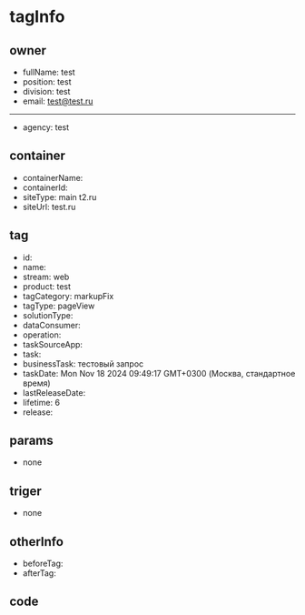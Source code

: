 # tagInfo

## owner
- fullName: test
- position: test
- division: test
- email: test@test.ru
***
- agency: test
## container
- containerName:
- containerId:
- siteType: main t2.ru
- siteUrl: test.ru
## tag
- id:
- name:
- stream: web
- product: test
- tagCategory: markupFix
- tagType: pageView
- solutionType:
- dataConsumer:
- operation:
- taskSourceApp:
- task:
- businessTask: тестовый запрос
- taskDate: Mon Nov 18 2024 09:49:17 GMT+0300 (Москва, стандартное время)
- lastReleaseDate:
- lifetime: 6
- release:
## params
- none
## triger
- none
## otherInfo
- beforeTag:
- afterTag:
## code
